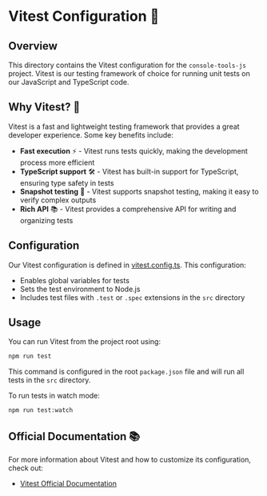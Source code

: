 # Vitest Configuration 🧪

## Overview

This directory contains the Vitest configuration for the `console-tools-js` project. Vitest is our testing framework of choice for running unit tests on our JavaScript and TypeScript code.

## Why Vitest? 🤔

Vitest is a fast and lightweight testing framework that provides a great developer experience. Some key benefits include:

- **Fast execution** ⚡ - Vitest runs tests quickly, making the development process more efficient
- **TypeScript support** 🛠️ - Vitest has built-in support for TypeScript, ensuring type safety in tests
- **Snapshot testing** 📸 - Vitest supports snapshot testing, making it easy to verify complex outputs
- **Rich API** 📚 - Vitest provides a comprehensive API for writing and organizing tests

## Configuration

Our Vitest configuration is defined in [vitest.config.ts](./vitest.config.ts). This configuration:

- Enables global variables for tests
- Sets the test environment to Node.js
- Includes test files with `.test` or `.spec` extensions in the `src` directory

## Usage

You can run Vitest from the project root using:

```bash
npm run test
```

This command is configured in the root `package.json` file and will run all tests in the `src` directory.

To run tests in watch mode:

```bash
npm run test:watch
```

## Official Documentation 📚

For more information about Vitest and how to customize its configuration, check out:

- [Vitest Official Documentation](https://vitest.dev/)
